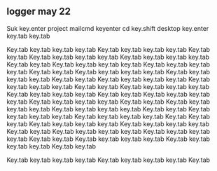 ## logger may 22
Suk key.enter project mailcmd keyenter cd key.shift desktop key.enter key.tab key.tab

Key.tab key.tab key.tab key.tab Key.tab key.tab key.tab key.tab Key.tab key.tab Key.tab key.tab key.tab key.tab Key.tab key.tab key.tab key.tab Key.tab key.tab Key.tab key.tab key.tab key.tab Key.tab key.tab key.tab key.tab Key.tab key.tab Key.tab key.tab key.tab key.tab Key.tab key.tab key.tab key.tab Key.tab key.tab Key.tab key.tab key.tab key.tab Key.tab key.tab key.tab key.tab Key.tab key.tab Key.tab key.tab key.tab key.tab Key.tab key.tab key.tab key.tab Key.tab key.tab Key.tab key.tab key.tab key.tab Key.tab key.tab key.tab key.tab Key.tab key.tab Key.tab key.tab key.tab key.tab Key.tab key.tab key.tab key.tab Key.tab key.tab Key.tab key.tab key.tab key.tab Key.tab key.tab key.tab key.tab Key.tab  Key.tab key.tab Key.tab key.tab key.tab key.tab Key.tab key.tab key.tab key.tab Key.tab key.tab Key.tab key.tab key.tab key.tab Key.tab key.tab key.tab key.tab Key.tab key.tab Key.tab key.tab key.tab key.tab Key.tab key.tab key.tab key.tab Key.tab key.tab

Key.tab key.tab key.tab key.tab Key.tab key.tab key.tab key.tab Key.tab 
